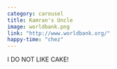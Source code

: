 ```yaml
---
category: carousel
title: Kamran's Uncle
image: worldbank.png
link: "http://www.worldbank.org/"
happy-time: "chez"
---
```

I DO NOT LIKE CAKE!